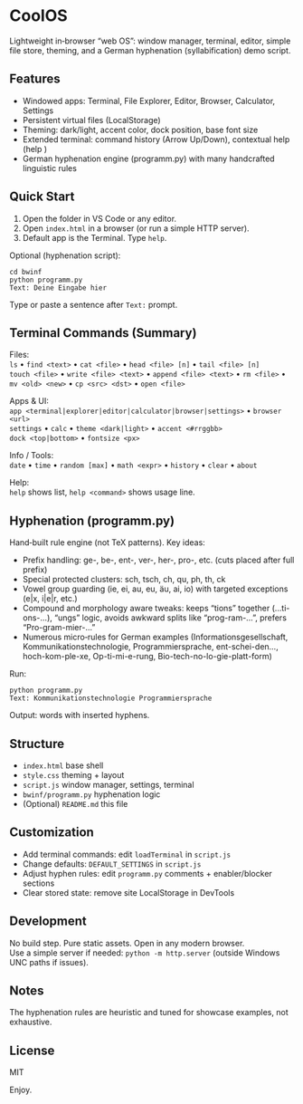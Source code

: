 # CoolOS

Lightweight in‑browser “web OS”: window manager, terminal, editor, simple file store, theming, and a German hyphenation (syllabification) demo script.

## Features
- Windowed apps: Terminal, File Explorer, Editor, Browser, Calculator, Settings
- Persistent virtual files (LocalStorage)
- Theming: dark/light, accent color, dock position, base font size
- Extended terminal: command history (Arrow Up/Down), contextual help (help <command>)
- German hyphenation engine (programm.py) with many handcrafted linguistic rules

## Quick Start
1. Open the folder in VS Code or any editor.
2. Open `index.html` in a browser (or run a simple HTTP server).
3. Default app is the Terminal. Type `help`.

Optional (hyphenation script):
```
cd bwinf
python programm.py
Text: Deine Eingabe hier
```
Type or paste a sentence after `Text:` prompt.

## Terminal Commands (Summary)
Files:  
`ls` • `find <text>` • `cat <file>` • `head <file> [n]` • `tail <file> [n]`  
`touch <file>` • `write <file> <text>` • `append <file> <text>` • `rm <file>` • `mv <old> <new>` • `cp <src> <dst>` • `open <file>`

Apps & UI:  
`app <terminal|explorer|editor|calculator|browser|settings>` • `browser <url>`  
`settings` • `calc` • `theme <dark|light>` • `accent <#rrggbb>`  
`dock <top|bottom>` • `fontsize <px>`

Info / Tools:  
`date` • `time` • `random [max]` • `math <expr>` • `history` • `clear` • `about`

Help:  
`help` shows list, `help <command>` shows usage line.

## Hyphenation (programm.py)
Hand‑built rule engine (not TeX patterns). Key ideas:
- Prefix handling: ge-, be-, ent-, ver-, her-, pro-, etc. (cuts placed after full prefix)
- Special protected clusters: sch, tsch, ch, qu, ph, th, ck
- Vowel group guarding (ie, ei, au, eu, äu, ai, io) with targeted exceptions (e|x, i|e|r, etc.)
- Compound and morphology aware tweaks: keeps “tions” together (…ti-ons-…), “ungs” logic, avoids awkward splits like “prog-ram-…”, prefers “Pro-gram-mier-…”
- Numerous micro‑rules for German examples (Informationsgesellschaft, Kommunikationstechnologie, Programmiersprache, ent-schei-den…, hoch-kom-ple-xe, Op-ti-mi-e-rung, Bio-tech-no-lo-gie-platt-form)

Run:
```
python programm.py
Text: Kommunikationstechnologie Programmiersprache
```
Output: words with inserted hyphens.

## Structure
- `index.html` base shell
- `style.css` theming + layout
- `script.js` window manager, settings, terminal
- `bwinf/programm.py` hyphenation logic
- (Optional) `README.md` this file

## Customization
- Add terminal commands: edit `loadTerminal` in `script.js`
- Change defaults: `DEFAULT_SETTINGS` in `script.js`
- Adjust hyphen rules: edit `programm.py` comments + enabler/blocker sections
- Clear stored state: remove site LocalStorage in DevTools

## Development
No build step. Pure static assets. Open in any modern browser.  
Use a simple server if needed: `python -m http.server` (outside Windows UNC paths if issues).

## Notes
The hyphenation rules are heuristic and tuned for showcase examples, not exhaustive.

## License
MIT

Enjoy.
